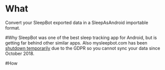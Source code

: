 # What
Convert your SleepBot exported data in a SleepAsAndroid importable format.

#Why
SleepBot was one of the best sleep tracking app for Android, but is getting far behind other similar apps.
Also mysleepbot.com has been [shutdown temporarily](http://blog.mysleepbot.com/blog/2018/10/3/temporarily-shutting-down-wwwmysleepbotcom) due to the GDPR so you cannot sync your data since October 2018.

#How
